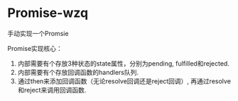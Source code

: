 # Promise-wzq
手动实现一个Promsie

Promise实现核心：
1. 内部需要有个存放3种状态的state属性，分别为pending, fulfilled和rejected.
2. 内部需要有个存放回调函数的handlers队列.
3. 通过then来添加回调函数（无论resolve回调还是reject回调）, 再通过resolve和reject来调用回调函数.
